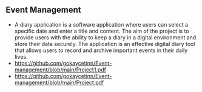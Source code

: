 ## Event Management

- A diary application is a software application where users can select a specific date and enter a title and content. The aim of the project is to provide users with the ability to keep a diary in a digital environment and store their data securely. The application is an effective digital diary tool that allows users to record and archive important events in their daily lives.
- https://github.com/gokaycetinn/Event-management/blob/main/Project1.pdf
- https://github.com/gokaycetinn/Event-management/blob/main/Project.pdf

